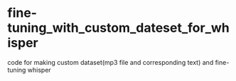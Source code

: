 # fine-tuning_with_custom_dateset_for_whisper
code for making custom dataset(mp3 file and corresponding text) and fine-tuning whisper
